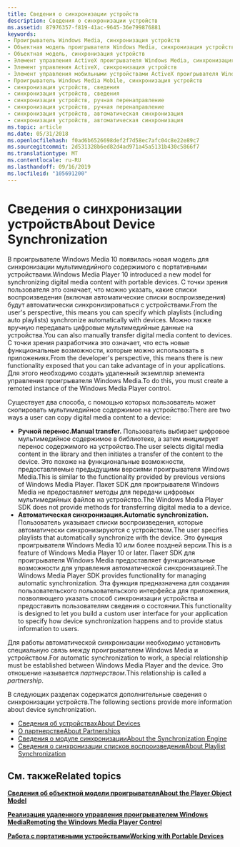 ```yaml
---
title: Сведения о синхронизации устройств
description: Сведения о синхронизации устройств
ms.assetid: 87976357-f819-41ac-9645-36e799876881
keywords:
- Проигрыватель Windows Media, синхронизация устройств
- Объектная модель проигрывателя Windows Media, синхронизация устройств
- Объектная модель, синхронизация устройств
- Элемент управления ActiveX проигрывателя Windows Media, синхронизация устройств
- Элемент управления ActiveX, синхронизация устройств
- Элемент управления мобильными устройствами ActiveX проигрывателя Windows Media, синхронизация устройств
- Проигрыватель Windows Media Mobile, синхронизация устройств
- синхронизация устройств, сведения
- синхронизация устройств, сведения
- синхронизация устройств, ручная перенаправление
- синхронизация устройств, ручная перенаправление
- синхронизация устройств, автоматическая синхронизация
- синхронизация устройств, автоматическая синхронизация
ms.topic: article
ms.date: 05/31/2018
ms.openlocfilehash: f0ad6b6526698def2f7d58ec7afc04c8e22e89c7
ms.sourcegitcommit: 2d531328b6ed82d4ad971a45a5131b430c5866f7
ms.translationtype: MT
ms.contentlocale: ru-RU
ms.lasthandoff: 09/16/2019
ms.locfileid: "105691200"
---
```

# <a name="about-device-synchronization"></a><span data-ttu-id="00e8c-116">Сведения о синхронизации устройств</span><span class="sxs-lookup"><span data-stu-id="00e8c-116">About Device Synchronization</span></span>

<span data-ttu-id="00e8c-117">В проигрывателе Windows Media 10 появилась новая модель для синхронизации мультимедийного содержимого с портативными устройствами.</span><span class="sxs-lookup"><span data-stu-id="00e8c-117">Windows Media Player 10 introduced a new model for synchronizing digital media content with portable devices.</span></span> <span data-ttu-id="00e8c-118">С точки зрения пользователя это означает, что можно указать, какие списки воспроизведения (включая автоматические списки воспроизведения) будут автоматически синхронизироваться с устройствами.</span><span class="sxs-lookup"><span data-stu-id="00e8c-118">From the user's perspective, this means you can specify which playlists (including auto playlists) synchronize automatically with devices.</span></span> <span data-ttu-id="00e8c-119">Можно также вручную передавать цифровые мультимедийные данные на устройства.</span><span class="sxs-lookup"><span data-stu-id="00e8c-119">You can also manually transfer digital media content to devices.</span></span> <span data-ttu-id="00e8c-120">С точки зрения разработчика это означает, что есть новые функциональные возможности, которые можно использовать в приложениях.</span><span class="sxs-lookup"><span data-stu-id="00e8c-120">From the developer's perspective, this means there is new functionality exposed that you can take advantage of in your applications.</span></span> <span data-ttu-id="00e8c-121">Для этого необходимо создать удаленный экземпляр элемента управления проигрывателя Windows Media.</span><span class="sxs-lookup"><span data-stu-id="00e8c-121">To do this, you must create a remoted instance of the Windows Media Player control.</span></span>

<span data-ttu-id="00e8c-122">Существует два способа, с помощью которых пользователь может скопировать мультимедийное содержимое на устройство:</span><span class="sxs-lookup"><span data-stu-id="00e8c-122">There are two ways a user can copy digital media content to a device:</span></span>

-   <span data-ttu-id="00e8c-123">**Ручной перенос.**</span><span class="sxs-lookup"><span data-stu-id="00e8c-123">**Manual transfer.**</span></span> <span data-ttu-id="00e8c-124">Пользователь выбирает цифровое мультимедийное содержимое в библиотеке, а затем инициирует перенос содержимого на устройство.</span><span class="sxs-lookup"><span data-stu-id="00e8c-124">The user selects digital media content in the library and then initiates a transfer of the content to the device.</span></span> <span data-ttu-id="00e8c-125">Это похоже на функциональные возможности, предоставляемые предыдущими версиями проигрывателя Windows Media.</span><span class="sxs-lookup"><span data-stu-id="00e8c-125">This is similar to the functionality provided by previous versions of Windows Media Player.</span></span> <span data-ttu-id="00e8c-126">Пакет SDK для проигрывателя Windows Media не предоставляет методы для передачи цифровых мультимедийных файлов на устройство.</span><span class="sxs-lookup"><span data-stu-id="00e8c-126">The Windows Media Player SDK does not provide methods for transferring digital media to a device.</span></span>
-   <span data-ttu-id="00e8c-127">**Автоматическая синхронизация.**</span><span class="sxs-lookup"><span data-stu-id="00e8c-127">**Automatic synchronization.**</span></span> <span data-ttu-id="00e8c-128">Пользователь указывает списки воспроизведения, которые автоматически синхронизируются с устройством.</span><span class="sxs-lookup"><span data-stu-id="00e8c-128">The user specifies playlists that automatically synchronize with the device.</span></span> <span data-ttu-id="00e8c-129">Это функция проигрывателя Windows Media 10 или более поздней версии.</span><span class="sxs-lookup"><span data-stu-id="00e8c-129">This is a feature of Windows Media Player 10 or later.</span></span> <span data-ttu-id="00e8c-130">Пакет SDK для проигрывателя Windows Media предоставляет функциональные возможности для управления автоматической синхронизацией.</span><span class="sxs-lookup"><span data-stu-id="00e8c-130">The Windows Media Player SDK provides functionality for managing automatic synchronization.</span></span> <span data-ttu-id="00e8c-131">Эта функция предназначена для создания пользовательского пользовательского интерфейса для приложения, позволяющего указать способ синхронизации устройства и предоставить пользователям сведения о состоянии.</span><span class="sxs-lookup"><span data-stu-id="00e8c-131">This functionality is designed to let you build a custom user interface for your application to specify how device synchronization happens and to provide status information to users.</span></span>

<span data-ttu-id="00e8c-132">Для работы автоматической синхронизации необходимо установить специальную связь между проигрывателем Windows Media и устройством.</span><span class="sxs-lookup"><span data-stu-id="00e8c-132">For automatic synchronization to work, a special relationship must be established between Windows Media Player and the device.</span></span> <span data-ttu-id="00e8c-133">Это отношение называется *партнерством*.</span><span class="sxs-lookup"><span data-stu-id="00e8c-133">This relationship is called a *partnership*.</span></span>

<span data-ttu-id="00e8c-134">В следующих разделах содержатся дополнительные сведения о синхронизации устройств.</span><span class="sxs-lookup"><span data-stu-id="00e8c-134">The following sections provide more information about device synchronization.</span></span>

-   [<span data-ttu-id="00e8c-135">Сведения об устройствах</span><span class="sxs-lookup"><span data-stu-id="00e8c-135">About Devices</span></span>](about-devices.md)
-   [<span data-ttu-id="00e8c-136">О партнерстве</span><span class="sxs-lookup"><span data-stu-id="00e8c-136">About Partnerships</span></span>](about-partnerships.md)
-   [<span data-ttu-id="00e8c-137">Сведения о модуле синхронизации</span><span class="sxs-lookup"><span data-stu-id="00e8c-137">About the Synchronization Engine</span></span>](about-the-synchronization-engine.md)
-   [<span data-ttu-id="00e8c-138">Сведения о синхронизации списков воспроизведения</span><span class="sxs-lookup"><span data-stu-id="00e8c-138">About Playlist Synchronization</span></span>](about-playlist-synchronization.md)

## <a name="related-topics"></a><span data-ttu-id="00e8c-139">См. также</span><span class="sxs-lookup"><span data-stu-id="00e8c-139">Related topics</span></span>

<dl> <dt>

[<span data-ttu-id="00e8c-140">**Сведения об объектной модели проигрывателя**</span><span class="sxs-lookup"><span data-stu-id="00e8c-140">**About the Player Object Model**</span></span>](about-the-player-object-model.md)
</dt> <dt>

[<span data-ttu-id="00e8c-141">**Реализация удаленного управления проигрывателем Windows Media**</span><span class="sxs-lookup"><span data-stu-id="00e8c-141">**Remoting the Windows Media Player Control**</span></span>](remoting-the-windows-media-player-control.md)
</dt> <dt>

[<span data-ttu-id="00e8c-142">**Работа с портативными устройствами**</span><span class="sxs-lookup"><span data-stu-id="00e8c-142">**Working with Portable Devices**</span></span>](working-with-portable-devices.md)
</dt> </dl>

 

 




